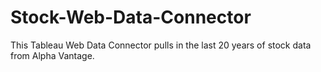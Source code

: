 # Stock-Web-Data-Connector
This Tableau Web Data Connector pulls in the last 20 years of stock data from Alpha Vantage.
